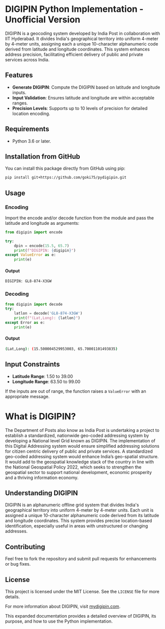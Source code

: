 # DIGIPIN Python Implementation - Unofficial Version

DIGIPIN is a geocoding system developed by India Post in collaboration with IIT Hyderabad. It divides India's geographical territory into uniform 4-meter by 4-meter units, assigning each a unique 10-character alphanumeric code derived from latitude and longitude coordinates. This system enhances address precision, facilitating efficient delivery of public and private services across India.
## Features
- **Generate DIGIPIN**: Compute the DIGIPIN based on latitude and longitude inputs.
- **Input Validation**: Ensures latitude and longitude are within acceptable ranges.
- **Precision Levels**: Supports up to 10 levels of precision for detailed location encoding.
## Requirements
- Python 3.6 or later.
## Installation from GitHub
You can install this package directly from GitHub using pip:
```bash
pip install git+https://github.com/goki75/pydigipin.git
```
## Usage
### Encoding
Import the encode and/or decode function from the module and pass the latitude and longitude as arguments:

```python
from digipin import encode

try:
    dpin = encode(15.5, 65.7)
    print(f"DIGIPIN: {digipin}")
except ValueError as e:
    print(e)
```
####  Output

```bash
DIGIPIN: GL8-874-X3GW
```
### Decoding
```python
from digipin import decode
try:
    latlon = decode('GL8-874-X3GW')
    print(f"(Lat,Long): {latlon}")
except Error as e:
    print(e)
```
####  Output

```bash
(Lat,Long): (15.500004529953003, 65.70001101493835)
```

## Input Constraints

- **Latitude Range**: 1.50 to 39.00
- **Longitude Range**: 63.50 to 99.00

If the inputs are out of range, the function raises a `ValueError` with an appropriate message.

# What is DIGIPIN? 

The Department of Posts also know as India Post is undertaking a project to establish a standardized, nationwide geo-coded addressing system by developing a National level Grid known as DIGIPIN.
The implementation of this Digital Addressing system would ensure simplified addressing solutions for citizen centric delivery of public and private services. A standardized geo-coded addressing system would enhance India’s geo-spatial structure. It would add to the geospatial knowledge stack of the country in line with the National Geospatial Policy 2022, which seeks to strengthen the geospatial sector to support national development, economic prosperity and a thriving information economy.

## Understanding DIGIPIN

DIGIPIN is an alphanumeric offline grid system that divides India's geographical territory into uniform 4-meter by 4-meter units. Each unit is assigned a unique 10-character alphanumeric code derived from its latitude and longitude coordinates. This system provides precise location-based identification, especially useful in areas with unstructured or changing addresses.

## Contributing

Feel free to fork the repository and submit pull requests for enhancements or bug fixes.

## License

This project is licensed under the MIT License. See the `LICENSE` file for more details.

For more information about DIGIPIN, visit [mydigipin.com](https://www.mydigipin.com/p/digipin.html).

This expanded documentation provides a detailed overview of DIGIPIN, its purpose, and how to use the Python implementation. 
